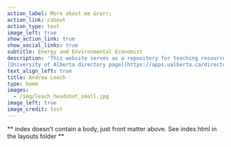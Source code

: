 ```yaml
---
action_label: More about me &rarr;
action_link: /about
action_type: text
image_left: true
show_action_link: true
show_social_links: true
subtitle: Energy and Environmental Economist
description: 'This website serves as a repository for teaching resources, [opinion writing](opinion) including my [Frog Blog](http://andrewleach.ca), and [data visualization projects](project) including [weekly energy charts](charts).<br><br>More information is available via my 
[University of Alberta directory page](https://apps.ualberta.ca/directory/person/aleach), my [resume (PDF)](about/leach_resume.pdf) or more detailed [academic CV (PDF)](about/cv_leach.pdf), and my [conflict of interest disclosure](http://andrewleach.ca/conflict-of-interest-disclosure/).<br><br>Cover photo credit: [Alex Tetrault](https://www.instagram.com/tetreaultaj/?hl=en).'
text_align_left: true
title: Andrew Leach
type: home
images:
  - /img/leach_headshot_small.jpg
image_left: true
image_credit: test
---
```


** index doesn't contain a body, just front matter above.
See index.html in the layouts folder **
